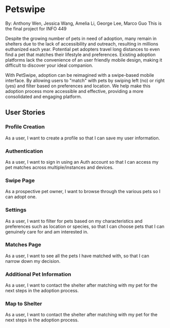# Petswipe
By: Anthony Wen, Jessica Wang, Amelia Li, George Lee, Marco Guo
This is the final project for INFO 449

Despite the growing number of pets in need of adoption, many remain in shelters due to the lack of accessibility and outreach, resulting in millions euthanized each year. Potential pet adopters travel long distances to even find a pet that matches their lifestyle and preferences. Existing adoption platforms lack the convenience of an user friendly mobile design, making it difficult to discover your ideal companion.

With PetSwipe, adoption can be reimagined with a swipe-based mobile interface. By allowing users to "match" with pets by swiping left (no) or right (yes) and filter based on preferences and location. We help make this adoption process more accessible and effective, providing a more consolidated and engaging platform.

## User Stories
### Profile Creation
As a user, I want to create a profile so that I can save my user information.
### Authentication
As a user, I want to sign in using an Auth account so that I can access my pet matches across multiple/instances and devices.
### Swipe Page
As a prospective pet owner, I want to browse through the various pets so I can adopt one.
### Settings
As a user, I want to filter for pets based on my characteristics and preferences such as location or species, so that I can choose pets that I can genuinely care for and am interested in. 
### Matches Page
As a user, I want to see all the pets I have matched with, so that I can narrow down my decision.
### Additional Pet Information
As a user, I want to contact the shelter after matching with my pet for the next steps in the adoption process.
### Map to Shelter
As a user, I want to contact the shelter after matching with my pet for the next steps in the adoption process.
